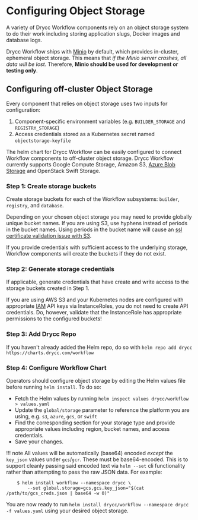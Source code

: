 # Configuring Object Storage

A variety of Drycc Workflow components rely on an object storage system to do their work including storing application slugs, Docker images and database logs.

Drycc Workflow ships with [Minio][minio] by default, which provides in-cluster, ephemeral object storage. This means that _if the Minio server crashes, all data will be lost_. Therefore, **Minio should be used for development or testing only**.

## Configuring off-cluster Object Storage

Every component that relies on object storage uses two inputs for configuration:

1. Component-specific environment variables (e.g. `BUILDER_STORAGE` and `REGISTRY_STORAGE`)
2. Access credentials stored as a Kubernetes secret named `objectstorage-keyfile`

The helm chart for Drycc Workflow can be easily configured to connect Workflow components to off-cluster object storage. Drycc Workflow currently supports Google Compute Storage, Amazon S3, [Azure Blob Storage][] and OpenStack Swift Storage.

### Step 1: Create storage buckets

Create storage buckets for each of the Workflow subsystems: `builder`, `registry`, and `database`.

Depending on your chosen object storage you may need to provide globally unique bucket names. If you are using S3, use hyphens instead of periods in the bucket names. Using periods in the bucket name will cause an [ssl certificate validation issue with S3](https://forums.aws.amazon.com/thread.jspa?threadID=105357).

If you provide credentials with sufficient access to the underlying storage, Workflow components will create the buckets if they do not exist.

### Step 2: Generate storage credentials

If applicable, generate credentials that have create and write access to the storage buckets created in Step 1.

If you are using AWS S3 and your Kubernetes nodes are configured with appropriate [IAM][aws-iam] API keys via InstanceRoles, you do not need to create API credentials. Do, however, validate that the InstanceRole has appropriate permissions to the configured buckets!

### Step 3: Add Drycc Repo

If you haven't already added the Helm repo, do so with `helm repo add drycc https://charts.drycc.com/workflow`

### Step 4: Configure Workflow Chart

Operators should configure object storage by editing the Helm values file before running `helm install`. To do so:

* Fetch the Helm values by running `helm inspect values drycc/workflow > values.yaml`
* Update the `global/storage` parameter to reference the platform you are using, e.g. `s3`, `azure`, `gcs`, or `swift`
* Find the corresponding section for your storage type and provide appropriate values including region, bucket names, and access credentials.
* Save your changes.

!!! note
	All values will be automatically (base64) encoded _except_ the `key_json` values under `gcs`/`gcr`.  These must be base64-encoded.  This is to support cleanly passing said encoded text via `helm --set` cli functionality rather than attempting to pass the raw JSON data.  For example:

		$ helm install workflow --namespace drycc \
			--set global.storage=gcs,gcs.key_json="$(cat /path/to/gcs_creds.json | base64 -w 0)"

You are now ready to run `helm install drycc/workflow --namespace drycc -f values.yaml` using your desired object storage.


[minio]: ../understanding-workflow/components.md#object-storage
[aws-iam]: http://docs.aws.amazon.com/IAM/latest/UserGuide/introduction.html
[Azure Blob Storage]: https://azure.microsoft.com/en-us/services/storage/blobs/
